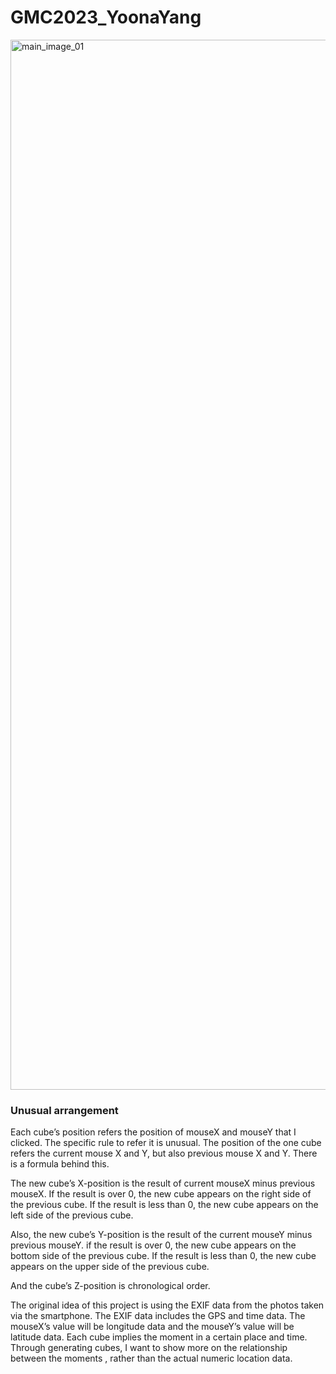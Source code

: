 # GMC2023_YoonaYang
<img width="1680" alt="main_image_01" src="https://user-images.githubusercontent.com/96958198/221167131-b1881284-5a9f-41e0-aca4-9ed732c80d77.png">

<h3> Unusual arrangement </h3>

Each cube’s position refers the position of mouseX and mouseY that I clicked. The specific rule to refer it is unusual. The position of the one cube refers the current mouse X and Y, but also previous mouse X and Y. 
There is a formula behind this.

The new cube’s X-position is the result of current mouseX minus previous mouseX. If the result is over 0, the new cube appears on the right side of the previous cube. If the result is less than 0, the new cube appears on the left side of the previous cube. 

Also, the new cube’s Y-position is the result of the current mouseY minus previous mouseY. if the result is over 0, the new cube appears on the bottom side of the previous cube. If the result is less than 0, the new cube appears on the upper side of the previous cube. 

And the cube’s Z-position is chronological order. 

The original idea of this project is using the EXIF data from the photos taken via the smartphone. The EXIF data includes the GPS and time data. The mouseX’s value will be longitude data and the mouseY’s value will be latitude data. Each cube implies the moment in a certain place and time. Through generating cubes, I want to show more on the relationship between the moments , rather than the actual numeric location data. 
